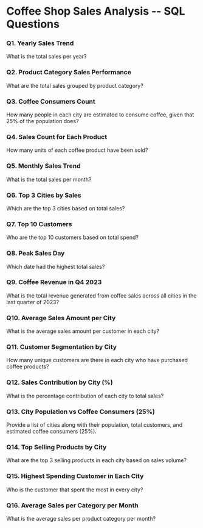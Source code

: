 # Coffee Shop Sales Analysis -- SQL Questions

### Q1. Yearly Sales Trend

What is the total sales per year?

### Q2. Product Category Sales Performance

What are the total sales grouped by product category?

### Q3. Coffee Consumers Count

How many people in each city are estimated to consume coffee, given that
25% of the population does?

### Q4. Sales Count for Each Product

How many units of each coffee product have been sold?

### Q5. Monthly Sales Trend

What is the total sales per month?

### Q6. Top 3 Cities by Sales

Which are the top 3 cities based on total sales?

### Q7. Top 10 Customers

Who are the top 10 customers based on total spend?

### Q8. Peak Sales Day

Which date had the highest total sales?

### Q9. Coffee Revenue in Q4 2023

What is the total revenue generated from coffee sales across all cities
in the last quarter of 2023?

### Q10. Average Sales Amount per City

What is the average sales amount per customer in each city?

### Q11. Customer Segmentation by City

How many unique customers are there in each city who have purchased
coffee products?

### Q12. Sales Contribution by City (%)

What is the percentage contribution of each city to total sales?

### Q13. City Population vs Coffee Consumers (25%)

Provide a list of cities along with their population, total customers,
and estimated coffee consumers (25%).

### Q14. Top Selling Products by City

What are the top 3 selling products in each city based on sales volume?

### Q15. Highest Spending Customer in Each City

Who is the customer that spent the most in every city?

### Q16. Average Sales per Category per Month

What is the average sales per product category per month?

